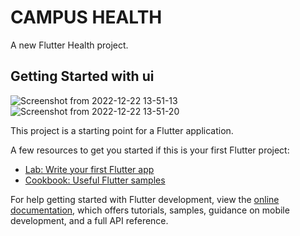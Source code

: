 # CAMPUS HEALTH

A new Flutter Health project.

## Getting Started with ui 
![Screenshot from 2022-12-22 13-51-13](https://user-images.githubusercontent.com/78595738/209119468-cb39abee-bff4-4107-83e9-a24bb002bfd0.png)
![Screenshot from 2022-12-22 13-51-20](https://user-images.githubusercontent.com/78595738/209119694-8c90991f-6dcc-47ef-94b5-ea45544c0562.png)



This project is a starting point for a Flutter application.

A few resources to get you started if this is your first Flutter project:

- [Lab: Write your first Flutter app](https://docs.flutter.dev/get-started/codelab)
- [Cookbook: Useful Flutter samples](https://docs.flutter.dev/cookbook)

For help getting started with Flutter development, view the
[online documentation](https://docs.flutter.dev/), which offers tutorials,
samples, guidance on mobile development, and a full API reference.
